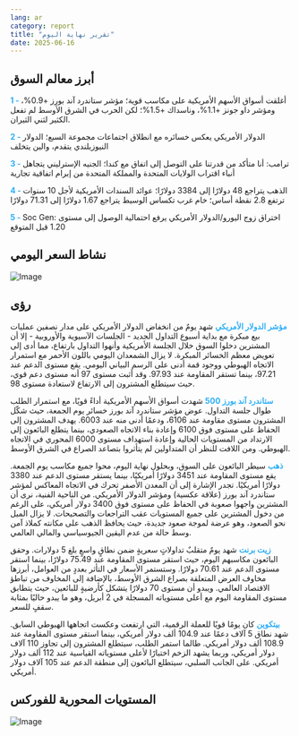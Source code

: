 ```yaml
---
lang: ar
category: report
title: "تقرير نهاية اليوم"
date: 2025-06-16
---
```



<h2>أبرز معالم السوق</h2>
<strong style="color: #2caef7;">1 - </strong> أغلقت أسواق الأسهم الأمريكية على مكاسب قوية؛ مؤشر ستاندرد آند بورز +0.9%، ومؤشر داو جونز +1.1%، وناسداك +1.5%؛ لكن الحرب في الشرق الأوسط لم تفعل الكثير لثني الثيران.

<strong style="color: #2caef7;">2 - </strong> الدولار الأمريكي يعكس خسائره مع انطلاق اجتماعات مجموعة السبع؛ الدولار النيوزيلندي يتقدم، والين يتخلف

<strong style="color: #2caef7;">3 - </strong> ترامب: أنا متأكد من قدرتنا على التوصل إلى اتفاق مع كندا؛ الجنيه الإسترليني يتجاهل أنباء اقتراب الولايات المتحدة والمملكة المتحدة من إبرام اتفاقية تجارية

<strong style="color: #2caef7;">4 - </strong> الذهب يتراجع 48 دولارًا إلى 3384 دولارًا؛ عوائد السندات الأمريكية لأجل 10 سنوات ترتفع 2.8 نقطة أساس؛ خام غرب تكساس الوسيط يتراجع 1.67 دولارًا إلى 71.31 دولارًا

<strong style="color: #2caef7;">5 - </strong> Soc Gen: اختراق زوج اليورو/الدولار الأمريكي يرفع احتمالية الوصول إلى مستوى 1.20 قبل المتوقع



<h2>نشاط السعر اليومي</h2>
<img src="https://markleighedu.github.io/img/Jun-2025/16-Jun-2025/price.jpg" alt="Image"/>

<h2>رؤى</h2>
<strong style="color: #2caef7;">مؤشر الدولار الأمريكي</strong> شهد يومٌ من انخفاض الدولار الأمريكي على مدار نصفين عمليات بيع مبكرة مع بداية أسبوع التداول الجديد - الجلسات الآسيوية والأوروبية - إلا أن المشترين دخلوا السوق خلال الجلسة الأمريكية وأنهوا التداول بارتفاع، مما أدى إلى تعويض معظم الخسائر المبكرة. لا يزال الشمعدان اليومي باللون الأحمر مع استمرار الاتجاه الهبوطي ووجود قمة أدنى على الرسم البياني اليومي. يقع مستوى الدعم عند 97.21، بينما تستقر المقاومة عند 97.93. وقد أثبت مستوى 97 أنه مستوى دعم قوي، حيث سيتطلع المشترون إلى الارتفاع لاستعادة مستوى 98.

<strong style="color: #2caef7;">ستاندرد آند بورز 500</strong> شهدت أسواق الأسهم الأمريكية أداءً قويًا، مع استمرار الطلب طوال جلسة التداول. عوض مؤشر ستاندرد آند بورز خسائر يوم الجمعة، حيث شكّل المشترون مستوى مقاومة عند 6106، ودعمًا أدنى منه عند 6003. يهدف المشترون إلى الحفاظ على مستوى فوق 6100 وإعادة بناء الاتجاه الصعودي، بينما يتطلع البائعون إلى الارتداد من المستويات الحالية وإعادة استهداف مستوى 6000 المحوري في الاتجاه الهبوطي. ومن اللافت للنظر أن المتداولين لم يتأثروا بتصاعد الصراع في الشرق الأوسط.

<strong style="color: #2caef7;">ذهب</strong> سيطر البائعون على السوق، وبحلول نهاية اليوم، محوا جميع مكاسب يوم الجمعة. يقع مستوى المقاومة عند 3451 دولارًا أمريكيًا، بينما يستقر مستوى الدعم عند 3380 دولارًا أمريكيًا. تجدر الإشارة إلى أن المعدن الأصفر تحرك في الاتجاه المعاكس لمؤشر ستاندرد آند بورز (علاقة عكسية) ومؤشر الدولار الأمريكي. من الناحية الفنية، نرى أن المشترين واجهوا صعوبة في الحفاظ على مستوى فوق 3400 دولار أمريكي، على الرغم من دخول المشترين على جميع المستويات عقب التراجعات والتصحيحات. لا يزال الميل نحو الصعود، وهو عرضة لموجة صعود جديدة، حيث يحافظ الذهب على مكانته كملاذ آمن وسط حالة من عدم اليقين الجيوسياسي والمالي العالمي.

<strong style="color: #2caef7;">زيت برنت</strong> شهد يومٌ متقلبٌ تداولاتٍ سعريةٍ ضمن نطاقٍ واسعٍ بلغ 5 دولارات. وحقق البائعون مكاسبهم اليوم، حيث استقر مستوى المقاومة عند 75.49 دولارًا، بينما استقر مستوى الدعم عند 70.61 دولارًا. وستستمر الأسعار في التأثر بعددٍ من العوامل، أبرزها مخاوف العرض المتعلقة بصراع الشرق الأوسط، بالإضافة إلى المخاوف من تباطؤ الاقتصاد العالمي. ويبدو أن مستوى 70 دولارًا يتشكل كأرضيةٍ للبائعين، حيث يتطابق مستوى المقاومة اليوم مع أعلى مستوياته المسجلة في 2 أبريل، وهو ما يبدو حاليًا بمثابة سقفٍ للسعر.

<strong style="color: #2caef7;">بيتكوين</strong> كان يومًا قويًا للعملة الرقمية، التي ارتفعت وعكست اتجاهها الهبوطي السابق. شهد نطاق 5 آلاف دعمًا عند 104.9 ألف دولار أمريكي، بينما استقر مستوى المقاومة عند 108.9 ألف دولار أمريكي. طالما استمر الطلب، سيتطلع المشترون إلى تجاوز 110 آلاف دولار أمريكي، وربما يشهد الزخم اختبارًا لأعلى مستوياته القياسية عند 112 ألف دولار أمريكي. على الجانب السلبي، سيتطلع البائعون إلى منطقة الدعم عند 105 آلاف دولار أمريكي.



<h2>المستويات المحورية للفوركس</h2>
<img src="https://markleighedu.github.io/img/Jun-2025/16-Jun-2025/pivot.jpg" alt="Image"/>